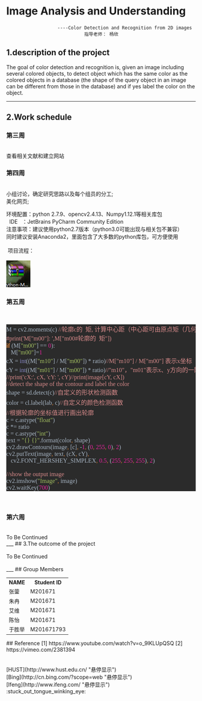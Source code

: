 # Image Analysis and Understanding    

                       ----Color Detection and Recognition from 2D images     
                                 指导老师： 杨欣     


## 1.description of the project
   The  goal  of  color  detection  and  recognition  is,  given  an  image  including  several 
colored  objects,  to  detect  object  which has the same  color  as  the colored  objects  in a 
database  (the shape of the  query object  in an image can be different from those in the 
database)  and if yes label  the  color  on the object.
***
## 2.Work schedule
### 第三周    
<br />
    查看相关文献和建立网站
<br />

### 第四周
<br />
 小组讨论，确定研究思路以及每个组员的分工;<br>
 美化网页;<br>   
   
   环境配置：python 2.7.9、opencv2.4.13、Numpy1.12.1等相关库包<br>
   IDE    ：JetBrains PyCharm Community Edition  <br>
   注意事项：建议使用python2.7版本（python3.0可能出现与相关包不兼容）<br>
	    同时建议安装Anaconda2，里面包含了大多数的python库包，可方便使用 <br>     
  项目流程：<br>       
  ![Image](https://github.com/HUST2016/HUST2016.github.io/blob/master/images/333.PNG)
<br />

### 第五周
<br />
<pre style="background-color:#2b2b2b;color:#a9b7c6;font-family:'宋体';font-size:12.0pt;">M = cv2.moments(c) <span style="color:#d98b8b;">//轮廓c的  矩, 计算中心距（中心距可由原点矩（几何矩）计算）<br /></span><span style="color:#d98b8b;">#print('M["m00"]: ',M["m00#轮廓的  矩"])<br /></span><span style="color:#cc7832;font-weight:bold;">if </span>(M[<span style="color:#a5c261;">"m00"</span>] == <span style="color:#e9249f;">0</span>):<span style="color:#d98b8b;"><br /></span><span style="color:#d98b8b;">   </span>M[<span style="color:#a5c261;">"m00"</span>]=<span style="color:#e9249f;">1</span><span style="color:#d98b8b;"><br /></span>cX = <span style="color:#8888c6;">int</span>((M[<span style="color:#a5c261;">"m10"</span>] / M[<span style="color:#a5c261;">"m00"</span>]) * ratio)<span style="color:#d98b8b;">//M["m10"] / M["m00"] 表示x坐标（列）<br /></span>cY = <span style="color:#8888c6;">int</span>((M[<span style="color:#a5c261;">"m01"</span>] / M[<span style="color:#a5c261;">"m00"</span>]) * ratio)<span style="color:#d98b8b;">//"m10"，"m01"表示x、y方向的一阶原点矩（由原点矩可计算中心距）<br /></span><span style="color:#d98b8b;">//print('cX:', cX, 'cY: ', cY)//print(image[cY, cX])<br /></span><span style="color:#d98b8b;">//detect the shape of the contour and label the color<br /></span>shape = sd.detect(c)<span style="color: rgb(217, 139, 139); font-size: 12pt; line-height: 1.7;">//自定义的形状检测函数</span><br />color = cl.label(lab<span style="color:#cc7832;">, </span>c)<span style="color: rgb(217, 139, 139); font-size: 12pt; line-height: 1.7;">//自定义的颜色检测函数</span><br /><span style="color:#d98b8b;">//根据轮廓的坐标值进行画出轮廓<br /></span>c = c.astype(<span style="color:#a5c261;">"float"</span>)<br />c *= ratio<br />c = c.astype(<span style="color:#a5c261;">"int"</span>)<br />text = <span style="color:#a5c261;">"{} {}"</span>.format(color<span style="color:#cc7832;">, </span>shape)<br />cv2.drawContours(image<span style="color:#cc7832;">, </span>[c]<span style="color:#cc7832;">, </span>-<span style="color:#e9249f;">1</span><span style="color:#cc7832;">, </span>(<span style="color:#e9249f;">0</span><span style="color:#cc7832;">, </span><span style="color:#e9249f;">255</span><span style="color:#cc7832;">, </span><span style="color:#e9249f;">0</span>)<span style="color:#cc7832;">, </span><span style="color:#e9249f;">2</span>)<br />cv2.putText(image<span style="color:#cc7832;">, </span>text<span style="color:#cc7832;">, </span>(cX<span style="color:#cc7832;">, </span>cY)<span style="color:#cc7832;">,<br /></span><span style="color:#cc7832;">   </span>cv2.FONT_HERSHEY_SIMPLEX<span style="color:#cc7832;">, </span><span style="color:#e9249f;">0.5</span><span style="color:#cc7832;">, </span>(<span style="color:#e9249f;">255</span><span style="color:#cc7832;">, </span><span style="color:#e9249f;">255</span><span style="color:#cc7832;">, </span><span style="color:#e9249f;">255</span>)<span style="color:#cc7832;">, </span><span style="color:#e9249f;">2</span>)<br /><br /><span style="color:#d98b8b;">//show the output image<br /></span>cv2.imshow(<span style="color:#a5c261;">"Image"</span><span style="color:#cc7832;">, </span>image)<br />cv2.waitKey(<span style="color:#e9249f;">700</span>)</pre>
<br />

### 第六周
<br />
   To Be Continued
<br />
___
## 3.The outcome of the project
<br />
<br />
   To Be Continued
<br />
<br />
___
## Group Members
<div>
    <table border="0">
      <tr>
        <th>NAME</th>
        <th>Student ID</th>
      </tr>
      <tr>
        <td>张蓥 </td>
        <td>M201671 </td>
      </tr>
      <tr>
        <td>朱冉 </td>
        <td>M201671 </td>
      </tr>
      <tr>
        <td>艾维 </td>
        <td>M201671 </td>
      </tr>
      <tr>
        <td>陈怡 </td>
        <td>M201671 </td>
      </tr>
      <tr>
        <td>于胜举 </td>
        <td>M201671793  </td>
      </tr>      
    </table>
</div>         
## Reference
  [1] https://www.youtube.com/watch?v=o_9lKLUpQSQ  
  [2] https://vimeo.com/2381394<br  >  
  <br>
  <br>
  [HUST](http://www.hust.edu.cn/  "悬停显示")<br>
  [Bing](http://cn.bing.com/?scope=web "悬停显示")<br>
  [Ifeng](http://www.ifeng.com/  "悬停显示")<br>
  :stuck_out_tongue_winking_eye: <br>

